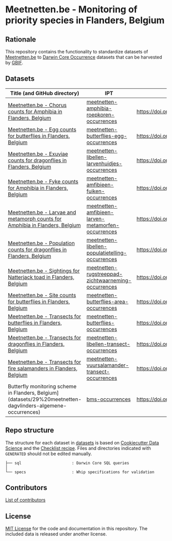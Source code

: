 # Meetnetten.be - Monitoring of priority species in Flanders, Belgium

## Rationale

This repository contains the functionality to standardize datasets of [Meetnetten.be](https://meetnetten.be) to [Darwin Core Occurrence](https://www.gbif.org/dataset-classes) datasets that can be harvested by [GBIF](http://www.gbif.org).

## Datasets

Title (and GitHub directory) | IPT | GBIF
--- | --- | ---
[Meetnetten.be - Chorus counts for Amphibia in Flanders, Belgium](datasets/5%2B33%20meetnetten-amfibieen-roepkoren-occurrences) | [meetnetten-amphibia-roepkoren-occurrences](https://ipt.inbo.be/resource?r=meetnetten-amphibia-roepkoren-occurrences) | <https://doi.org/10.15468/d4bu8j>
[Meetnetten.be - Egg counts for butterflies in Flanders, Belgium](datasets/15%20meetnetten-dagvlinders-eitelling-occurrences) | [meetnetten-butterflies-egg-occurrences](https://ipt.inbo.be/resource?r=meetnetten-butterflies-egg-occurrences) | <https://doi.org/10.15468/hsfq2u>
[Meetnetten.be - Exuviae counts for dragonflies in Flanders, Belgium](datasets/9%2B37%20meetnetten-libellen-larvenhuidjes-occurrences) | [meetnetten-libellen-larvenhuidjes-occurrences](https://ipt.inbo.be/resource?r=meetnetten-libellen-larvenhuidjes-occurrences) | <https://doi.org/10.15468/ue87ux>
[Meetnetten.be - Fyke counts for Amphibia in Flanders, Belgium](datasets/2%20meetnetten-amfibieen-fuiken-occurrences) | [meetnetten-amfibieen-fuiken-occurrences](https://ipt.inbo.be/resource?r=meetnetten-amfibieen-fuiken-occurrences) | <https://doi.org/10.15468/zeaq2t>
[Meetnetten.be - Larvae and metamorph counts for Amphibia in Flanders, Belgium](datasets/25%2B32%20meetnetten-amfibieen-larven-metamorfen-occurrences) | [meetnetten-amfibieen-larven-metamorfen-occurrences](https://ipt.inbo.be/resource?r=meetnetten-amfibieen-larven-metamorfen-occurrences) | <https://doi.org/10.15468/swgure>
[Meetnetten.be - Population counts for dragonflies in Flanders, Belgium](datasets/3%20meetnetten-libellen-populatietelling-occurrences) | [meetnetten-libellen-populatietelling-occurrences](https://ipt.inbo.be/resource?r=meetnetten-libellen-populatietelling-occurrences) | <https://doi.org/10.15468/crbudg>
[Meetnetten.be - Sightings for Natterjack toad in Flanders, Belgium](datasets/34%20meetnetten-rugstreeppad-zichtwaarneming-occurrences) | [meetnetten-rugstreeppad-zichtwaarneming-occurrences](https://ipt.inbo.be/resource?r=meetnetten-rugstreeppad-zichtwaarneming-occurrences) | <https://doi.org/10.15468/2xfw8y>
[Meetnetten.be - Site counts for butterflies in Flanders, Belgium](datasets/28%2B39%20meetnetten-dagvlinders-gebiedstelling-occurrences) | [meetnetten-butterflies-area-occurrences](https://ipt.inbo.be/resource?r=meetnetten-butterflies-area-occurrences) | <https://doi.org/10.15468/hvgkh4>
[Meetnetten.be - Transects for butterflies in Flanders, Belgium](datasets/1%20meetnetten-dagvlinders-transect-occurrences/sql) | [meetnetten-butterflies-occurrences](https://ipt.inbo.be/resource?r=meetnetten-butterflies-occurrences) | <https://doi.org/10.15468/kfhvy4>
[Meetnetten.be - Transects for dragonflies in Flanders, Belgium](datasets/8%20meetnetten-libellen-transect-occurrences) | [meetnetten-libellen-transect-occurrences](https://ipt.inbo.be/resource?r=meetnetten-libellen-transect-occurrences) | <https://doi.org/10.15468/y8u6e9>
[Meetnetten.be - Transects for fire salamanders in Flanders, Belgium](datasets/4%20meetnetten-vuursalamander-transect-occurrences) | [meetnetten-vuursalamander-transect-occurrences](https://ipt.inbo.be/resource?r=meetnetten-vuursalamander-transect-occurrences) | <https://doi.org/10.15468/nbsk9h>
Butterfly monitoring scheme in Flanders, Belgium](datasets/29%20meetnetten-dagvlinders-algemene-occurrences) | [bms-occurrences](https://ipt.inbo.be/resource?r=bms-occurrences) | <https://doi.org/10.15468/wwrgcd>

## Repo structure

The structure for each dataset in [datasets](datasets) is based on [Cookiecutter Data Science](http://drivendata.github.io/cookiecutter-data-science/) and the [Checklist recipe](https://github.com/trias-project/checklist-recipe). Files and directories indicated with `GENERATED` should not be edited manually.

```
├── sql                      : Darwin Core SQL queries
│
└── specs                    : Whip specifications for validation
```

## Contributors

[List of contributors](https://github.com/inbo/meetnetten-occurrences/graphs/contributors)

## License

[MIT License](LICENSE) for the code and documentation in this repository. The included data is released under another license.
